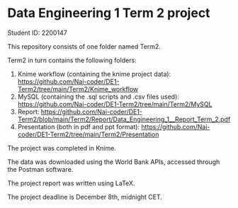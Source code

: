 # Data Engineering 1 Term 2 project

Student ID: 2200147

This repository consists of one folder named Term2. 

Term2 in turn contains the following folders:
1. Knime workflow (containing the knime project data): https://github.com/Nai-coder/DE1-Term2/tree/main/Term2/Knime_workflow
2. MySQL (containing the .sql scripts and .csv files used): https://github.com/Nai-coder/DE1-Term2/tree/main/Term2/MySQL
3. Report: https://github.com/Nai-coder/DE1-Term2/blob/main/Term2/Report/Data_Engineering_1__Report_Term_2.pdf
4. Presentation (both in pdf and ppt format): https://github.com/Nai-coder/DE1-Term2/tree/main/Term2/Presentation

The project was completed in Knime. 

The data was downloaded using the World Bank APIs, accessed through the Postman software. 

The project report was written using LaTeX.

The project deadline is December 8th, midnight CET.

